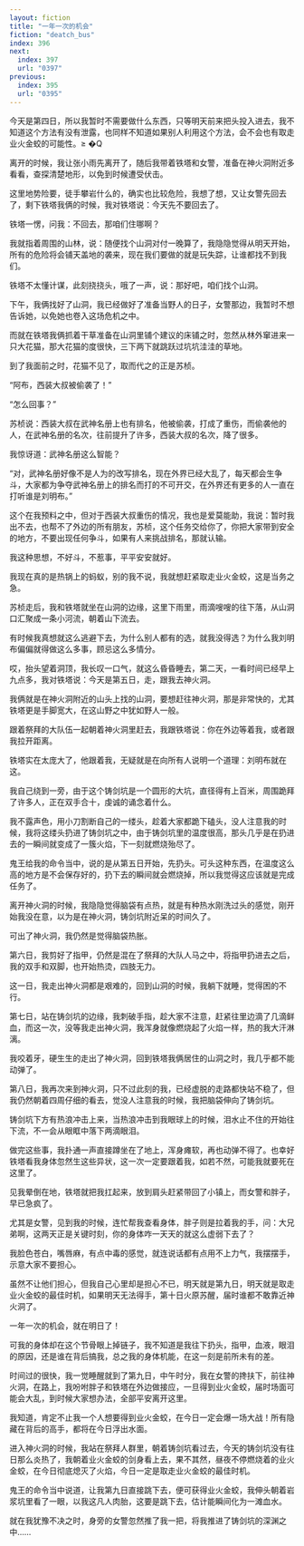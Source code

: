 ```yaml
---
layout: fiction
title: "一年一次的机会"
fiction: "deatch_bus"
index: 396
next:
  index: 397
  url: "0397"
previous:
  index: 395
  url: "0395"
---
```

今天是第四日，所以我暂时不需要做什么东西，只等明天前来把头投入进去，我不知道这个方法有没有泄露，也同样不知道如果别人利用这个方法，会不会也有取走业火金蛟的可能性。≥ �Q

离开的时候，我让张小雨先离开了，随后我带着铁塔和女警，准备在神火洞附近多看看，查探清楚地形，以免到时候遭受伏击。

这里地势险要，徒手攀岩什么的，确实也比较危险，我想了想，又让女警先回去了，剩下铁塔我俩的时候，我对铁塔说：今天先不要回去了。

铁塔一愣，问我：不回去，那咱们住哪啊？

我就指着周围的山林，说：随便找个山洞对付一晚算了，我隐隐觉得从明天开始，所有的危险将会铺天盖地的袭来，现在我们要做的就是玩失踪，让谁都找不到我们。

铁塔不太懂计谋，此刻挠挠头，哦了一声，说：那好吧，咱们找个山洞。

下午，我俩找好了山洞，我已经做好了准备当野人的日子，女警那边，我暂时不想告诉她，以免她也卷入这场危机之中。

而就在铁塔我俩抓着干草准备在山洞里铺个建议的床铺之时，忽然从林外窜进来一只大花猫，那大花猫的度很快，三下两下就跳跃过坑坑洼洼的草地。

到了我面前之时，花猫不见了，取而代之的正是苏桢。

“阿布，西装大叔被偷袭了！”

“怎么回事？”

苏桢说：西装大叔在武神名册上也有排名，他被偷袭，打成了重伤，而偷袭他的人，在武神名册的名次，往前提升了许多，西装大叔的名次，降了很多。

我惊讶道：武神名册这么智能？

“对，武神名册好像不是人为的改写排名，现在外界已经大乱了，每天都会生争斗，大家都为争夺武神名册上的排名而打的不可开交，在外界还有更多的人一直在打听谁是刘明布。”

这个在我预料之中，但对于西装大叔重伤的情况，我也是爱莫能助，我说：暂时我出不去，也帮不了外边的所有朋友，苏桢，这个任务交给你了，你把大家带到安全的地方，不要出现任何争斗，如果有人来挑战排名，那就认输。

我这种思想，不好斗，不惹事，平平安安就好。

我现在真的是热锅上的蚂蚁，别的我不说，我就想赶紧取走业火金蛟，这是当务之急。

苏桢走后，我和铁塔就坐在山洞的边缘，这里下雨里，雨滴嗖嗖的往下落，从山洞口汇聚成一条小河流，朝着山下流去。

有时候我真想就这么逃避下去，为什么别人都有的选，就我没得选？为什么我刘明布偏偏就得做这么多事，顾忌这么多情分。

哎，抬头望着洞顶，我长叹一口气，就这么昏昏睡去，第二天，一看时间已经早上九点多，我对铁塔说：今天是第五日，走，跟我去神火洞。

我俩就是在神火洞附近的山头上找的山洞，要想赶往神火洞，那是非常快的，尤其铁塔更是手脚宽大，在这山野之中犹如野人一般。

跟着祭拜的大队伍一起朝着神火洞里赶去，我跟铁塔说：你在外边等着我，或者跟我拉开距离。

铁塔实在太庞大了，他跟着我，无疑就是在向所有人说明一个道理：刘明布就在这。

我自己绕到一旁，由于这个铸剑坑是一个圆形的大坑，直径得有上百米，周围跪拜了许多人，正在双手合十，虔诚的诵念着什么。

我不露声色，用小刀割断自己的一缕头，趁着大家都跪下磕头，没人注意我的时候，我将这缕头扔进了铸剑坑之中，由于铸剑坑里的温度很高，那头几乎是在扔进去的一瞬间就变成了一簇火焰，下一刻就燃烧殆尽了。

鬼王给我的命令当中，说的是从第五日开始，先扔头。可头这种东西，在温度这么高的地方是不会保存好的，扔下去的瞬间就会燃烧掉，所以我觉得这应该就是完成任务了。

离开神火洞的时候，我隐隐觉得脑袋有点热，就是有种热水刚洗过头的感觉，刚开始我没在意，以为是在神火洞，铸剑坑附近呆的时间久了。

可出了神火洞，我仍然是觉得脑袋热胀。

第六日，我剪好了指甲，仍然是混在了祭拜的大队人马之中，将指甲扔进去之后，我的双手和双脚，也开始热烫，四肢无力。

这一日，我走出神火洞都是艰难的，回到山洞的时候，我躺下就睡，觉得困的不行。

第七日，站在铸剑坑的边缘，我刺破手指，趁大家不注意，赶紧往里边滴了几滴鲜血，而这一次，没等我走出神火洞，我浑身就像燃烧起了火焰一样，热的我大汗淋漓。

我咬着牙，硬生生的走出了神火洞，回到铁塔我俩居住的山洞之时，我几乎都不能动弹了。

第八日，我再次来到神火洞，只不过此刻的我，已经虚脱的走路都快站不稳了，但我仍然朝着四周仔细的看去，觉没人注意我的时候，我把脑袋伸向了铸剑坑。

铸剑坑下方有热浪冲击上来，当热浪冲击到我眼球上的时候，泪水止不住的开始往下流，不一会从眼眶中落下两滴眼泪。

做完这些事，我扑通一声直接蹲坐在了地上，浑身瘫软，再也动弹不得了。也幸好铁塔看我身体忽然生这些异状，这一次一定要跟着我，如若不然，可能我就要死在这里了。

见我晕倒在地，铁塔就把我扛起来，放到肩头赶紧带回了小镇上，而女警和胖子，早已急疯了。

尤其是女警，见到我的时候，连忙帮我查看身体，胖子则是拉着我的手，问：大兄弟啊，这两天正是关键时刻，你的身体咋一天天的就这么虚弱下去了？

我脸色苍白，嘴唇麻，有点中毒的感觉，就连说话都有点用不上力气，我摆摆手，示意大家不要担心。

虽然不让他们担心，但我自己心里却是担心不已，明天就是第九日，明天就是取走业火金蛟的最佳时机，如果明天无法得手，第十日火原苏醒，届时谁都不敢靠近神火洞了。

一年一次的机会，就在明日了！

可我的身体却在这个节骨眼上掉链子，我不知道是我往下扔头，指甲，血液，眼泪的原因，还是谁在背后搞我，总之我的身体机能，在这一刻是前所未有的差。

时间过的很快，我一觉睡醒就到了第九日，中午时分，我在女警的搀扶下，前往神火洞，在路上，我吩咐胖子和铁塔在外边做接应，一旦得到业火金蛟，届时场面可能会大乱，到时候大家想办法，全部平安离开这里。

我知道，肯定不止我一个人想要得到业火金蛟，在今日一定会爆一场大战！所有隐藏在背后的高手，都将在今日浮出水面。

进入神火洞的时候，我站在祭拜人群里，朝着铸剑坑看过去，今天的铸剑坑没有往日那么炎热了，我朝着业火金蛟的剑身看上去，果不其然，昼夜不停燃烧着的业火金蛟，在今日彻底熄灭了火焰，今日一定是取走业火金蛟的最佳时机。

鬼王的命令当中说道，让我第九日直接跳下去，便可获得业火金蛟，我伸头朝着岩浆坑里看了一眼，以我这凡人肉胎，这要是跳下去，估计能瞬间化为一滩血水。

就在我犹豫不决之时，身旁的女警忽然推了我一把，将我推进了铸剑坑的深渊之中……